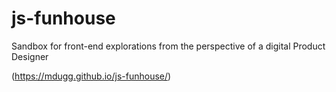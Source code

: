 # js-funhouse
Sandbox for front-end explorations from the perspective of a digital Product Designer

(https://mdugg.github.io/js-funhouse/)